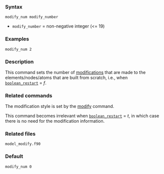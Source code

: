 
### Syntax

	modify_num modify_number

* `modify_number` = non-negative integer (<= 19)

### Examples

	modify_num 2

### Description

This command sets the number of [modifications](modify.md) that are made to the elements/nodes/atoms that are built from scratch, i.e., when [`boolean_restart`](restart.md) = _f_.

### Related commands

The modification style is set by the [modify](modify.md) command.

This command becomes irrelevant when [`boolean_restart`](restart.md) = _t_, in which case there is no need for the modification information.

### Related files

`model_modify.f90`

### Default

	modify_num 0